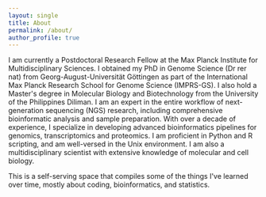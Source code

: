 ```yaml
---
layout: single
title: About
permalink: /about/
author_profile: true
---
```


I am currently a Postdoctoral Research Fellow at the Max Planck Institute for Multidisciplinary Sciences. I obtained my PhD in Genome Science (Dr rer nat) from Georg-August-Universität Göttingen as part of the International Max Planck Research School for Genome Science (IMPRS-GS). I also hold a Master's degree in Molecular Biology and Biotechnology from the University of the Philippines Diliman. I am an expert in the entire workflow of next-generation sequencing (NGS) research, including comprehensive bioinformatic analysis and sample preparation. With over a decade of experience, I specialize in developing advanced bioinformatics pipelines for genomics, transcriptomics and proteomics. I am proficient in Python and R scripting, and am well-versed in the Unix environment. I am also a multidisciplinary scientist with extensive knowledge of molecular and cell biology.

This is a self-serving space that compiles some of the things I've learned over time, mostly about coding, bioinformatics, and statistics.
